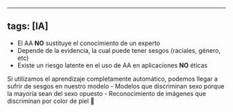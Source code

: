 ---
tags: [IA]
--

- El AA **NO** sustituye el conocimiento de un experto
- Depende de la evidencia, la cual puede tener sesgos (raciales, género, etc)
- Existe un riesgo latente en el uso de AA en aplicaciones **NO** éticas

Si utilizamos el aprendizaje completamente automático, podemos llegar a sufrir de sesgos en nuestro modelo
    - Modelos que discriminan sexo porque la mayoría sean del sexo opuesto
    - Reconocimiento de imágenes que discriminan por color de piel

